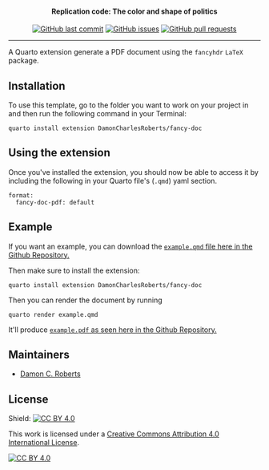 <h4 align="center">Replication code: The color and shape of politics</h4>
<p align="center">
    <a href="https://github.com/DamonCharlesRoberts/fancy-doc/commits/main">
    <img src="https://img.shields.io/github/last-commit/DamonCharlesRoberts/fancy-doc.svg?style=flat-square&logo=github&logoColor=white"
         alt="GitHub last commit"></a>
    <a href="https://github.com/DamonCharlesRoberts/fancy-doc/issues">
    <img src="https://img.shields.io/github/issues-raw/DamonCharlesRoberts/fancy-doc.svg?style=flat-square&logo=github&logoColor=white"
         alt="GitHub issues"></a>
    <a href="https://github.com/DamonCharlesRoberts/fancy-doc/pulls">
    <img src="https://img.shields.io/github/issues-pr-raw/DamonCharlesRoberts/fancy-doc.svg?style=flat-square&logo=github&logoColor=white"
         alt="GitHub pull requests"></a>
</p>

---

A Quarto extension generate a PDF document using the `fancyhdr` `LaTeX` package.


## Installation

To use this template, go to the folder you want to work on your project in and then run the following command in your Terminal:

```
quarto install extension DamonCharlesRoberts/fancy-doc
```

## Using the extension

Once you've installed the extension, you should now be able to access it by including the following in your Quarto file's (`.qmd`) yaml section.

```
format:
  fancy-doc-pdf: default
```

## Example
If you want an example, you can download the [`example.qmd` file here in the Github Repository.](https://github.com/DamonCharlesRoberts/fancy-doc/blob/main/example.qmd)

Then make sure to install the extension:

```
quarto install extension DamonCharlesRoberts/fancy-doc
```

Then you can render the document by running

```
quarto render example.qmd
```

It'll produce [`example.pdf` as seen here in the Github Repository.](https://github.com/DamonCharlesRoberts/fancy-doc/blob/main/example.pdf)

## Maintainers

- [Damon C. Roberts](https://github.com/DamonCharlesRoberts)

## License

Shield: [![CC BY 4.0][cc-by-shield]][cc-by]

This work is licensed under a
[Creative Commons Attribution 4.0 International License][cc-by].

[![CC BY 4.0][cc-by-image]][cc-by]

[cc-by]: http://creativecommons.org/licenses/by/4.0/
[cc-by-image]: https://i.creativecommons.org/l/by/4.0/88x31.png
[cc-by-shield]: https://img.shields.io/badge/License-CC%20BY%204.0-lightgrey.svg
